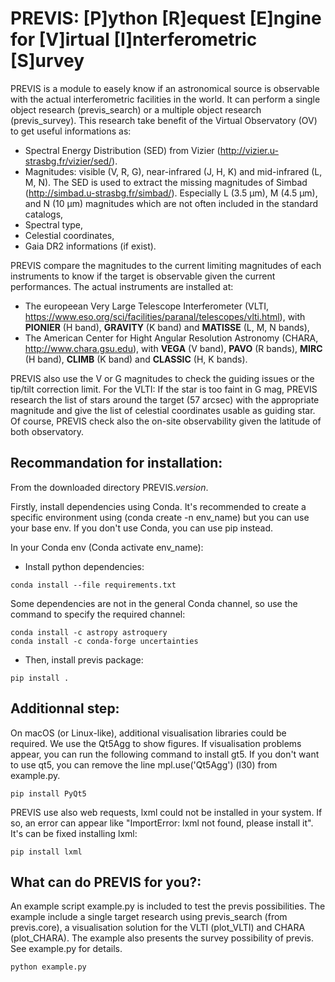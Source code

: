 # PREVIS: [P]ython [R]equest [E]ngine for [V]irtual [I]nterferometric [S]urvey

PREVIS is a module to easely know if an astronomical source is observable 
with the actual interferometric facilities in the world. It can perform
a single object research (previs_search) or a multiple object research (previs_survey).
This research take benefit of the Virtual Observatory (OV) to get useful informations as:
 
- Spectral Energy Distribution (SED) from Vizier (http://vizier.u-strasbg.fr/vizier/sed/). 
- Magnitudes: visible (V, R, G), near-infrared (J, H, K) and mid-infrared (L, M, N). The SED 
  is used to extract the missing magnitudes of Simbad (http://simbad.u-strasbg.fr/simbad/). 
  Especially L (3.5 µm), M (4.5 µm), and N (10 µm) magnitudes which are not often included 
  in the standard catalogs,
- Spectral type,
- Celestial coordinates,
- Gaia DR2 informations (if exist).

PREVIS compare the magnitudes to the current limiting magnitudes of each instruments to know if
the target is observable given the current performances. The actual instruments are installed at:

- The europeean Very Large Telescope Interferometer (VLTI, https://www.eso.org/sci/facilities/paranal/telescopes/vlti.html),
  with **PIONIER** (H band), **GRAVITY** (K band) and **MATISSE** (L, M, N bands),
- The American Center for Hight Angular Resolution Astronomy (CHARA, http://www.chara.gsu.edu), with 
  **VEGA** (V band), **PAVO** (R bands), **MIRC** (H band), **CLIMB** (K band) and **CLASSIC** (H, K bands).

PREVIS also use the V or G magnitudes to check the guiding issues or the tip/tilt correction limit. 
For the VLTI: If the star is too faint in G mag, PREVIS research the list of stars around
the target (57 arcsec) with the appropriate magnitude and give the list of celestial coordinates
usable as guiding star. Of course, PREVIS check also the on-site observability given the latitude of 
both observatory.


Recommandation for installation:
-------------------------------

From the downloaded directory PREVIS._version_.

Firstly, install dependencies using Conda. It's recommended to create a specific environment 
using (conda create -n env_name) but you can use your base env. If you don't use Conda, you can use pip instead.

In your Conda env (Conda activate env_name):

- Install python dependencies:
```
conda install --file requirements.txt 
```

Some dependencies are not in the general Conda channel, so use the command to specify the required channel:
```
conda install -c astropy astroquery
conda install -c conda-forge uncertainties
```

- Then, install previs package:
```
pip install .
```

Additionnal step:
----------------

On macOS (or Linux-like), additional visualisation libraries could be required. We use the Qt5Agg to show figures. If visualisation problems appear, you can run the following command to install gt5. If you don't want to use qt5, you can remove the line mpl.use('Qt5Agg') (l30) from example.py.
```
pip install PyQt5
```
PREVIS use also web requests, lxml could not be installed in your system. If so, an error can appear like "ImportError: lxml not found, please install it". It's can be fixed installing lxml:
```
pip install lxml
```

What can do PREVIS for you?:
----------------------------

An example script example.py is included to test the previs possibilities. The example include a single target
research using previs_search (from previs.core), a visualisation solution for the VLTI (plot_VLTI) and CHARA (plot_CHARA). 
The example also presents the survey possibility of previs. See example.py for details.
```
python example.py
```

